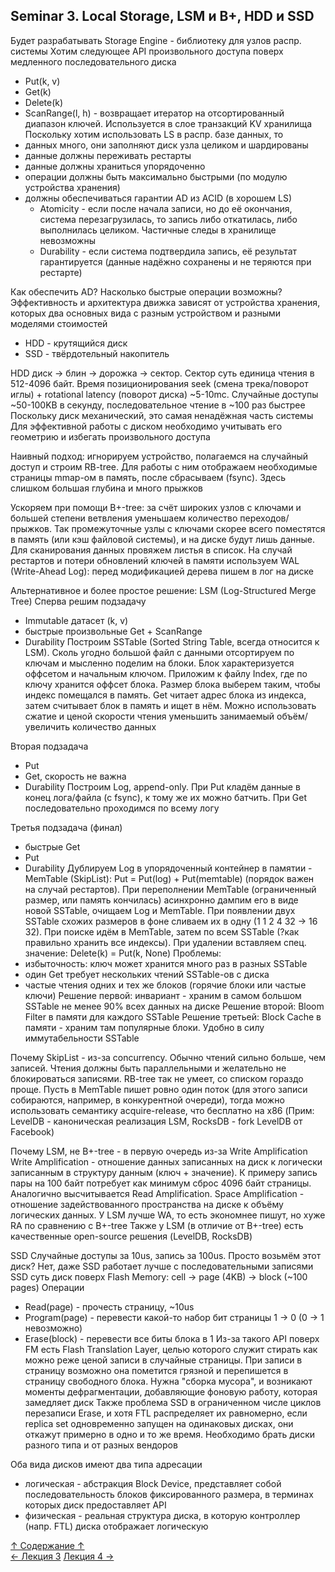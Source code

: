 ## Seminar 3. Local Storage, LSM и B+, HDD и SSD

Будет разрабатывать Storage Engine - библиотеку для узлов распр. системы
Хотим следующее API произвольного доступа поверх медленного последовательного диска
  - Put(k, v)
  - Get(k)
  - Delete(k)
  - ScanRange(l, h) - возвращает итератор на отсортированный диапазон ключей. Используется в слое транзакций KV хранилища
Поскольку хотим использовать LS в распр. базе данных, то
- данных много, они заполняют диск узла целиком и шардированы
- данные должны переживать рестарты
- данные должны храниться упорядоченно
- операции должны быть максимально быстрыми (по модулю устройства хранения)
- должны обеспечиваться гарантии AD из ACID (в хорошем LS)
  - Atomicity - если после начала записи, но до её окончания, система перезагрузилась, то запись либо откатилась, либо выполнилась целиком. Частичные следы в хранилище невозможны
  - Durability - если система подтвердила запись, её результат гарантируется (данные надёжно сохранены и не теряются при рестарте)

Как обеспечить AD? Насколько быстрые операции возможны?
Эффективность и архитектура движка зависят от устройства хранения, которых два основных вида с разным устройством и разными моделями стоимостей
- HDD - крутящийся диск
- SSD - твёрдотельный накопитель

HDD
диск -> блин -> дорожка -> сектор. Сектор суть единица чтения в 512-4096 байт. Время позиционирования seek (смена трека/поворот иглы) + rotational latency (поворот диска) ~5-10mc. Случайные доступы ~50-100KB в секунду, последовательное чтение в ~100 раз быстрее
Поскольку диск механический, это самая ненадёжная часть системы
Для эффективной работы с диском необходимо учитывать его геометрию и избегать произвольного доступа

Наивный подход: игнорируем устройство, полагаемся на случайный доступ и строим RB-tree. Для работы с ним отображаем необходимые страницы mmap-ом в память, после сбрасываем (fsync). Здесь слишком большая глубина и много прыжков

Ускоряем при помощи B+-tree: за счёт широких узлов с ключами и большей степени ветвления уменьшаем количество переходов/прыжков. Так промежуточные узлы с ключами скорее всего поместятся в память (или кэш файловой системы), и на диске будут лишь данные. Для сканирования данных провяжем листья в список. На случай рестартов и потери обновлений ключей в памяти используем WAL (Write-Ahead Log): перед модификацией дерева пишем в лог на диске

Альтернативное и более простое решение: LSM (Log-Structured Merge Tree)
Сперва решим подзадачу
- Immutable датасет (k, v)
- быстрые произвольные Get + ScanRange
- Durability
Построим SSTable (Sorted String Table, всегда относится к LSM). Сколь угодно большой файл с данными отсортируем по ключам и мысленно поделим на блоки. Блок характеризуется оффсетом и начальным ключом. Приложим к файлу Index, где по ключу хранится оффсет блока. Размер блока выберем таким, чтобы индекс помещался в память. Get читает адрес блока из индекса, затем считывает блок в память и ищет в нём. Можно использовать сжатие и ценой скорости чтения уменьшить занимаемый объём/увеличить количество данных

Вторая подзадача
- Put
- Get, скорость не важна
- Durability
Построим Log, append-only. При Put кладём данные в конец лога/файла (с fsync), к тому же их можно батчить. При Get последовательно проходимся по всему логу

Третья подзадача (финал)
- быстрые Get
- Put
- Durability
Дублируем Log в упорядоченный контейнер в памятии - MemTable (SkipList): Put = Put(log) + Put(memtable) (порядок важен на случай рестартов). При переполнении MemTable (ограниченный размер, или память кончилась) асинхронно дампим его в виде новой SSTable, очищаем Log и MemTable. При появлении двух SSTable схожих размеров в фоне сливаем их в одну (1 1 2 4 32 -> 16 32). При поиске идём в MemTable, затем по всем SSTable (?как правильно хранить все индексы). При удалении вставляем спец. значение: Delete(k) = Put(k, None)
Проблемы:
- избыточность: ключ может хранится много раз в разных SSTable
- один Get требует нескольких чтений SSTable-ов с диска
- частые чтения одних и тех же блоков (горячие блоки или частые ключи)
Решение первой: инвариант - храним в самом большом SSTable не менее 90% всех данных на диске
Решение второй: Bloom Filter в памяти для каждого SSTable
Решение третьей: Block Cache в памяти - храним там популярные блоки. Удобно в силу иммутабельности SSTable

Почему SkipList - из-за concurrency. Обычно чтений сильно больше, чем записей. Чтения должны быть параллельными и желательно не блокироваться записями. RB-tree так не умеет, со списком гораздо проще. Пусть в MemTable пишет ровно один поток (для этого записи собираются, например, в конкурентной очереди), тогда можно использовать семантику acquire-release, что бесплатно на x86 (Прим: LevelDB - каноническая реализация LSM, RocksDB - fork LevelDB от Facebook)

Почему LSM, не B+-tree - в первую очередь из-за Write Amplification
Write Amplification - отношение данных записанных на диск к логически записанным в структуру данным (ключ + значение). К примеру запись пары на 100 байт потребует как минимум сброс 4096 байт страницы. Аналогично высчитывается Read Amplification. Space Amplification - отношение задействованного пространства на диске к объёму логических данных. У LSM лучше WA, то есть экономнее пишут, но хуже RA по сравнению с B+-tree
Также у LSM (в отличие от B+-tree) есть качественные open-source решения (LevelDB, RocksDB)

SSD
Случайные доступы за 10us, запись за 100us. Просто возьмём этот диск? Нет, даже SSD работает лучше с последовательными записями
SSD суть диск поверх Flash Memory: cell -> page (4KB) -> block (~100 pages)
Операции
- Read(page) - прочесть страницу, ~10us
- Program(page) - перевести какой-то набор бит страницы 1 -> 0 (0 -> 1 невозможно)
- Erase(block) - перевести все биты блока в 1
Из-за такого API поверх FM есть Flash Translation Layer, целью которого служит стирать как можно реже ценой записи в случайные страницы. При записи в страницу возможно она пометится грязной и перепишется в страницу свободного блока. Нужна "сборка мусора", и возникают моменты дефрагментации, добавляющие фоновую работу, которая замедляет диск
Также проблема SSD в ограниченном числе циклов перезаписи Erase, и хотя FTL распределяет их равномерно, если replica set одновременно запущен на одинаковых дисках, они откажут примерно в одно и то же время. Необходимо брать диски разного типа и от разных вендоров

Оба вида дисков имеют два типа адресации
- логическая - абстракция Block Device, представляет собой последовательность блоков фиксированного размера, в терминах которых диск предоставляет API
- физическая - реальная структура диска, в которую контроллер (напр. FTL) диска отображает логическую

[↑ Содержание ↑](https://github.com/ddvamp/distributed-db-learning/tree/main/notes/dist-sys-mipt#содержание)\
[← Лекция 3](https://github.com/ddvamp/distributed-db-learning/blob/main/notes/dist-sys-mipt/lectures/lecture-3.md)
[Лекция 4 →](https://github.com/ddvamp/distributed-db-learning/blob/main/notes/dist-sys-mipt/lectures/lecture-4.md)
